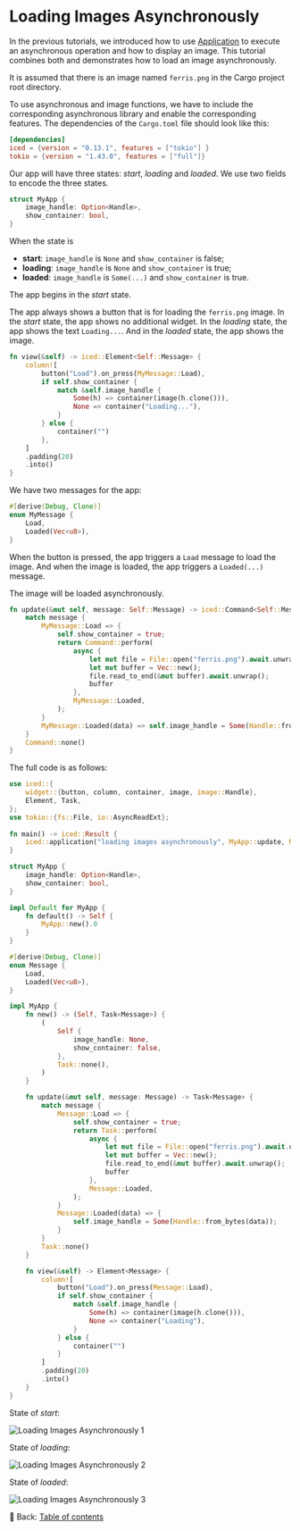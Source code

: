 # Loading Images Asynchronously

In the previous tutorials, we introduced how to use [Application](https://docs.rs/iced/0.12.1/iced/application/trait.Application.html) to execute an asynchronous operation and how to display an image.
This tutorial combines both and demonstrates how to load an image asynchronously.

It is assumed that there is an image named `ferris.png` in the Cargo project root directory.

To use asynchronous and image functions, we have to include the corresponding asynchronous library and enable the corresponding features.
The dependencies of the `Cargo.toml` file should look like this:

```toml
[dependencies]
iced = {version = "0.13.1", features = ["tokio"] }
tokio = {version = "1.43.0", features = ["full"]}
```

Our app will have three states: *start*, *loading* and *loaded*.
We use two fields to encode the three states.

```rust
struct MyApp {
    image_handle: Option<Handle>,
    show_container: bool,
}
```

When the state is

* **start**: `image_handle` is `None` and `show_container` is false;
* **loading**: `image_handle` is `None` and `show_container` is true;
* **loaded**: `image_handle` is `Some(...)` and `show_container` is true.

The app begins in the *start* state.

The app always shows a button that is for loading the `ferris.png` image.
In the *start* state, the app shows no additional widget.
In the *loading* state, the app shows the text `Loading...`.
And in the *loaded* state, the app shows the image.

```rust
fn view(&self) -> iced::Element<Self::Message> {
    column![
        button("Load").on_press(MyMessage::Load),
        if self.show_container {
            match &self.image_handle {
                Some(h) => container(image(h.clone())),
                None => container("Loading..."),
            }
        } else {
            container("")
        },
    ]
    .padding(20)
    .into()
}
```

We have two messages for the app:

```rust
#[derive(Debug, Clone)]
enum MyMessage {
    Load,
    Loaded(Vec<u8>),
}
```

When the button is pressed, the app triggers a `Load` message to load the image.
And when the image is loaded, the app triggers a `Loaded(...)` message.

The image will be loaded asynchronously.

```rust
fn update(&mut self, message: Self::Message) -> iced::Command<Self::Message> {
    match message {
        MyMessage::Load => {
            self.show_container = true;
            return Command::perform(
                async {
                    let mut file = File::open("ferris.png").await.unwrap();
                    let mut buffer = Vec::new();
                    file.read_to_end(&mut buffer).await.unwrap();
                    buffer
                },
                MyMessage::Loaded,
            );
        }
        MyMessage::Loaded(data) => self.image_handle = Some(Handle::from_memory(data)),
    }
    Command::none()
}
```

The full code is as follows:

```rust
use iced::{
    widget::{button, column, container, image, image::Handle},
    Element, Task,
};
use tokio::{fs::File, io::AsyncReadExt};
  
fn main() -> iced::Result {
    iced::application("loading images asynchronously", MyApp::update, MyApp::view).run()
}

struct MyApp {
    image_handle: Option<Handle>,
    show_container: bool,
}

impl Default for MyApp {
    fn default() -> Self {
        MyApp::new().0
    }
}

#[derive(Debug, Clone)]
enum Message {
    Load,
    Loaded(Vec<u8>),
}

impl MyApp {
    fn new() -> (Self, Task<Message>) {
        (
            Self {
                image_handle: None,
                show_container: false,
            },
            Task::none(),
        )
    }

    fn update(&mut self, message: Message) -> Task<Message> {
        match message {
            Message::Load => {
                self.show_container = true;
                return Task::perform(
                    async {
                        let mut file = File::open("ferris.png").await.unwrap();
                        let mut buffer = Vec::new();
                        file.read_to_end(&mut buffer).await.unwrap();
                        buffer
                    },
                    Message::Loaded,
                );
            }
            Message::Loaded(data) => {
                self.image_handle = Some(Handle::from_bytes(data));
            }
        }
        Task::none()
    }

    fn view(&self) -> Element<Message> {
        column![
            button("Load").on_press(Message::Load),
            if self.show_container {
                match &self.image_handle {
                    Some(h) => container(image(h.clone())),
                    None => container("Loading"),
                }
            } else {
                container("")
            }
        ]
        .padding(20)
        .into()
    }
}
```

State of *start*:

![Loading Images Asynchronously 1](./pic/loading_images_asynchronously_1.png)

State of *loading*:

![Loading Images Asynchronously 2](./pic/loading_images_asynchronously_2.png)

State of *loaded*:

![Loading Images Asynchronously 3](./pic/loading_images_asynchronously_3.png)

<!-- :arrow_right:  Next:  -->

:blue_book: Back: [Table of contents](./../README.md)

